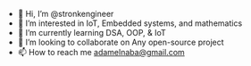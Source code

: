 - 👋 Hi, I’m @stronkengineer
- 👀 I’m interested in IoT, Embedded systems, and mathematics
- 🌱 I’m currently learning DSA, OOP, & IoT
- 💞️ I’m looking to collaborate on Any open-source project 
- 📫 How to reach me adamelnaba@gmail.com

<!---
stronkengineer/stronkengineer is a ✨ special ✨ repository because its `README.md` (this file) appears on your GitHub profile.
You can click the Preview link to take a look at your changes.
--->
